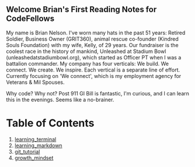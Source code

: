 
## Welcome Brian's First Reading Notes for CodeFellows
My name is Brian Nelson. I've worn many hats in the past 51 years: Retired Soldier, Business Owner (GRIT360), animal rescue co-founder (Kindred Souls Foundation) with my wife, Kelly, of 29 years. Our fundraiser is the coolest race in the history of mankind, Unleashed at Stadium Bowl (unleashedatstadiumbowl.org), which started as Officer PT when I was a battalion commander. My company has four verticals: We build. We connect. We create. We inspire. Each vertical is a separate line of effort. Currently focusing on 'We connect', which is my employment agency for Veterans & Mil Spouses. 

Why code? Why not? Post 911 GI Bill is fantastic, I'm curious, and I can learn this in the evenings. Seems like a no-brainer. 



# Table of Contents
1. [learning_terminal](#learning_terminal.md)
2. [learning_markdown](#learning_markdown.md)
3. [git_tutorial](#git_tutorial.md)
4. [growth_mindset](#growth_mindset.md)

